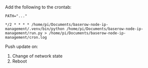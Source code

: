 Add the following to the crontab:

```cron
PATH="..."

*/2 * * * * /home/pi/Documents/baserow-node-ip-management/.venv/bin/python /home/pi/Documents/baserow-node-ip-management/run.py > /home/pi/Documents/baserow-node-ip-management/cron.log
```

Push update on:

1. Change of network state
2. Reboot
